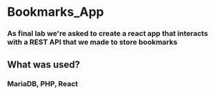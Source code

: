 # Bookmarks_App
### As final lab we're asked to create a react app that interacts with a REST API that we made to store bookmarks
## What was used?
### MariaDB, PHP, React
